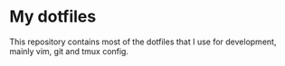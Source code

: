My dotfiles
==========

This repository contains most of the dotfiles that I use for development, mainly vim, git
and tmux config.
